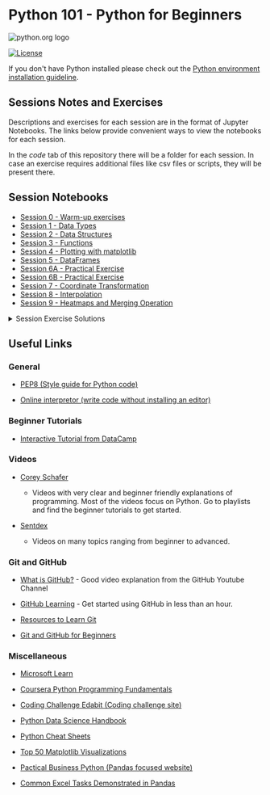 # Python 101 - Python for Beginners

![python.org logo](https://www.python.org/static/community_logos/python-logo-master-v3-TM.png)

[![License](https://img.shields.io/github/license/Python-Crash-Course/Python101)](https://github.com/Python-Crash-Course/Python101/blob/master/LICENSE)

If you don't have Python installed please check out the [Python environment installation guideline](https://python-crash-course.github.io/Python101/Installation/installation_guide.html).

## Sessions Notes and Exercises

Descriptions and exercises for each session are in the format of Jupyter Notebooks. The links below provide convenient ways to view the notebooks for each session.

In the *code* tab of this repository there will be a folder for each session. In case an exercise requires additional files like csv files or scripts, they will be present there.
## Session Notebooks

* [Session 0 - Warm-up exercises](Session%200%20-%20Introduction/Session%200%20-%20Exercises.ipynb)
* [Session 1 - Data Types](Session%201%20-%20Data%20Types/Session%201%20-%20Data%20Types.ipynb)
* [Session 2 - Data Structures](Session%202%20-%20Data%20Structures/Session%202%20-%20Data%20Structures.ipynb)
* [Session 3 - Functions](Session%203%20-%20Functions/Session%203%20-%20Functions.ipynb)
* [Session 4 - Plotting with matplotlib](Session%204%20-%20Plotting/Session%204%20-%20Plotting.ipynb)
* [Session 5 - DataFrames](Session%205%20-%20Dataframes/Session%205%20-%20Dataframes.ipynb)
* [Session 6A - Practical Exercise](Session%206%20-%20Practical_Exercise/Session%206A%20-%20Exercise.ipynb)
* [Session 6B - Practical Exercise](Session%206%20-%20Practical_Exercise/Session%206B%20-%20Exercise.ipynb)
* [Session 7 - Coordinate Transformation](Session%207%20-%20Coordinate%20Transformation/Session%207%20-%20Coordinate%20Transformation.ipynb)
* [Session 8 - Interpolation](Session%208%20-%20Exercise%20(Interpolation)/Session%208%20-%20Exercise%20(Interpolation).ipynb)
* [Session 9 - Heatmaps and Merging Operation](Session%209%20-%20Heatmaps%20and%20merging%20operation/Session%209%20-%20Heatmaps%20and%20merging%20operations.ipynb)

<details>
  <summary>Session Exercise Solutions</summary>

* Session 0 - Introduction (No solutions)
* Session 1 - Data Types (No solutions)
* [Session 2 - Data Structures](Session%202%20-%20Data%20Structures/Session%202%20-%20Exercise%20solutions.ipynb)
* [Session 3 - Functions](Session%203%20-%20Functions/Session%203%20-%20Exercise%20Solutions.ipynb)
* [Session 4 - Plotting](Session%204%20-%20Plotting/Session%204%20-%20Exercise%20Solutions.ipynb)
* [Session 5 - DataFrames](Session%205%20-%20Dataframes/Session%205%20-%20Exercise%20Solutions.ipynb)
* [Session 6A - Exercise (shear key plots)](Session%206%20-%20Practical_Exercise/Session%206A%20-%20Exercise%20Solutions.ipynb)
* [Session 6B - Exercise (bending moment plots)](Session%206%20-%20Practical_Exercise/Session%206B%20-%20Exercise%20Solutions.ipynb)
* [Session 7 - Coordinate Transformation](Session%207%20-%20Coordinate%20Transformation/Session%207%20-%20Exercise%20solutions.ipynb)
* [Session 8 - Interpolation](Session%208%20-%20Exercise%20(Interpolation)/Session%208%20-%20Exercise%20Solutions.ipynb)
* [Session 9 - Heatmaps and Merging Operations](Session%209%20-%20Heatmaps%20and%20merging%20operation/Session%209%20-%20Exercise%20Solutions.ipynb)

</details>

## Useful Links

### General

* [PEP8 (Style guide for Python code)](https://www.python.org/dev/peps/pep-0008/)

* [Online interpretor (write code without installing an editor)](https://www.onlinegdb.com/online_python_interpreter#)

### Beginner Tutorials

* [Interactive Tutorial from DataCamp](https://www.datacamp.com/courses/intro-to-python-for-data-science)

### Videos

* [Corey Schafer](https://www.youtube.com/channel/UCCezIgC97PvUuR4_gbFUs5g)
  * Videos with very clear and beginner friendly explanations of programming. Most of the videos focus on Python. Go to playlists and find the beginner tutorials to get started.

* [Sentdex](https://www.youtube.com/user/sentdex)
  * Videos on many topics ranging from beginner to advanced.

### Git and GitHub

* [What is GitHub?](https://www.youtube.com/watch?v=w3jLJU7DT5E) - Good video explanation from the GitHub Youtube Channel

* [GitHub Learning](https://github.com/skills/introduction-to-github) - Get started using GitHub in less than an hour.

* [Resources to Learn Git](https://try.github.io/)

* [Git and GitHub for Beginners](https://readwrite.com/2013/09/30/understanding-github-a-journey-for-beginners-part-1/)

### Miscellaneous
* [Microsoft Learn](https://learn.microsoft.com/en-us/)

* [Coursera Python Programming Fundamentals](https://www.coursera.org/learn/microsoft-python-programming-fundamentals/)
 
* [Coding Challenge Edabit (Coding challenge site)](https://edabit.com/)

* [Python Data Science Handbook](https://jakevdp.github.io/PythonDataScienceHandbook/)

* [Python Cheat Sheets](https://www.pythonsheets.com/)

* [Top 50 Matplotlib Visualizations](https://www.machinelearningplus.com/plots/top-50-matplotlib-visualizations-the-master-plots-python/)

* [Pactical Business Python (Pandas focused website)](https://pbpython.com/)

* [Common Excel Tasks Demonstrated in Pandas](https://pbpython.com/excel-pandas-comp.html)
